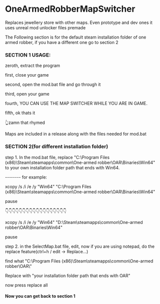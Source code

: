 # OneArmedRobberMapSwitcher
Replaces jewellery store with other maps. Even prototype and dev ones
it uses unreal mod unlocker files premade

The Following section is for the default steam installation folder of one armed robber, if you have a different one go to section 2

<h3>SECTION 1
USAGE:</h3><p></p>
  zeroth, extract the program
 <p></p> first, close your game
 <p></p> second, open the mod.bat file and go through it
 <p></p> third, open your game
 <p></p> fourth, YOU CAN USE THE MAP SWITCHER WHILE YOU ARE IN GAME.
 <p></p> fifth, ok thats it
  <p></p>👆zamn that rhymed

Maps are included in a release along with the files needed for mod.bat

<h3>SECTION 2(for different installation folder)</h3>
<p></p>step 1. In the mod.bat file, replace "C:\Program Files (x86)\Steam\steamapps\common\One-armed robber\OAR\Binaries\Win64" to your  own installation folder path that ends with Win64.
<p></p> -------- for example:
<p></p>xcopy /s /i /e /y "Win64" "C:\Program Files (x86)\Steam\steamapps\common\One-armed robber\OAR\Binaries\Win64"
<p></p>pause
<p></p>👇👇👇👇👇👇👇👇👇👇👇👇👇👇👇👇👇👇
<p></p>xcopy /s /i /e /y "Win64" "D:\Steam\steamapps\common\One-armed robber\OAR\Binaries\Win64"
<p></p>pause
<p></p>
step 2. in the SelectMap.bat file, edit, now if you are using notepad, do the replace feature(ctrl+h / edit -> Replace...)
<p></p> find what "C:\Program Files (x86)\Steam\steamapps\common\One-armed robber\OAR\"
<p></p> Replace with "your installation folder path that ends with OAR"
<p></p> now press replace all
<h4>Now you can get back to section 1</h4>
